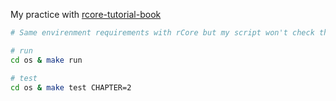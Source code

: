 My practice with [rcore-tutorial-book](https://github.com/rcore-os/rCore-Tutorial-Book-v3)

```sh
# Same envirenment requirements with rCore but my script won't check that

# run
cd os & make run

# test
cd os & make test CHAPTER=2
```